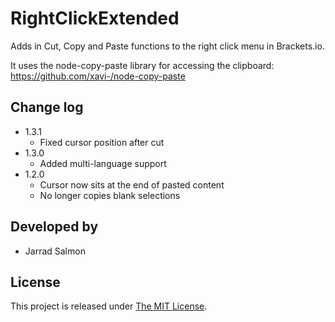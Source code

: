 RightClickExtended
==================

Adds in Cut, Copy and Paste functions to the right click menu in Brackets.io.

It uses the node-copy-paste library for accessing the clipboard: https://github.com/xavi-/node-copy-paste

## Change log
* 1.3.1
  * Fixed cursor position after cut
* 1.3.0
  * Added multi-language support
* 1.2.0
  * Cursor now sits at the end of pasted content
  * No longer copies blank selections


## Developed by
* Jarrad Salmon

## License
This project is released under [The MIT License](http://www.opensource.org/licenses/mit-license.php).
